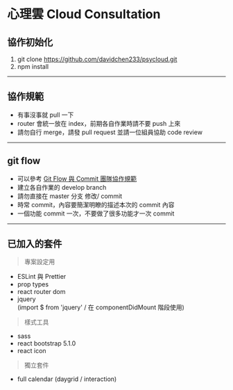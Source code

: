 # 心理雲 Cloud Consultation

## 協作初始化

1. git clone https://github.com/davidchen233/psycloud.git
2. npm install

---

## 協作規範

- 有事沒事就 pull 一下
- router 會統一放在 index，前期各自作業時請不要 push 上來
- 請勿自行 merge，請發 pull request 並請一位組員協助 code review

---

## git flow

- 可以參考 [Git Flow 與 Commit 團隊協作規範](https://syj0905.github.io/git/20201104/138987188/)
- 建立各自作業的 develop branch
- 請勿直接在 master 分支 修改/ commit
- 時常 commit，內容要簡潔明瞭的描述本次的 commit 內容
- 一個功能 commit 一次，不要做了很多功能才一次 commit

---

## 已加入的套件

> 專案設定用

- ESLint 與 Prettier
- prop types
- react router dom
- jquery <br>
  (import $ from 'jquery' / 在 componentDidMount 階段使用)

> 樣式工具

- sass
- react bootstrap 5.1.0
- react icon

> 獨立套件

- full calendar (daygrid / interaction)

